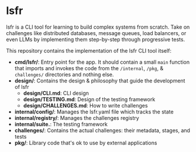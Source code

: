 # lsfr

lsfr is a CLI tool for learning to build complex systems from scratch. Take on challenges like distributed databases, message queues, load balancers, or even LLMs by implementing them step-by-step through progressive tests.

This repository contains the implementation of the lsfr CLI tool itself:

- **cmd/lsfr/**: Entry point for the app. It should contain a small `main` function that imports and invokes the code from the `/internal`, `/pkg`, & `challenges/` directories and nothing else.
- **design/**: Contains the design & philosophy that guide the development of lsfr
  - **design/CLI.md**: CLI design
  - **design/TESTING.md**: Design of the testing framework
  - **design/CHALLENGES.md**: How to write challenges
- **internal/config/**: Manages the lsfr.yaml file which tracks the state
- **internal/registry/**: Manages the challenges registry
- **internal/suite.**: The testing framework
- **challenges/**: Contains the actual challenges: their metadata, stages, and tests
- **pkg/**: Library code that's ok to use by external applications
